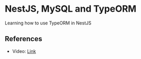 # NestJS, MySQL and TypeORM

Learning how to use TypeORM in NestJS

## References

- Video: [Link](https://www.youtube.com/watch?v=W1gvIw0GNl8)

